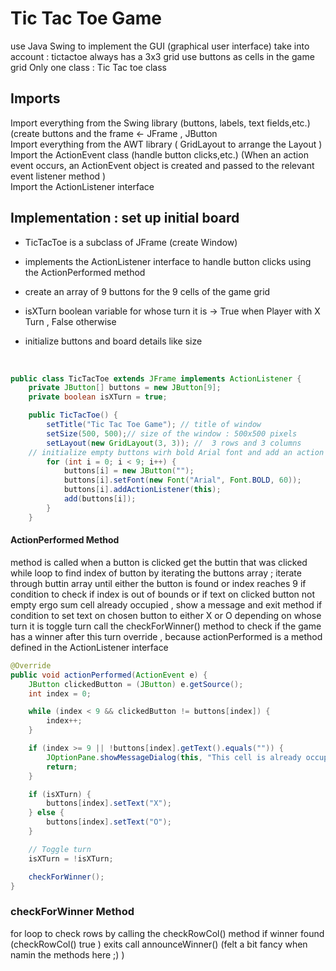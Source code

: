 # Tic Tac Toe Game 

use  Java Swing to implement the GUI (graphical user interface)
take into account : tictactoe always has a 3x3 grid 
use buttons as cells in the game grid 
Only one class : Tic Tac toe class

## Imports 
Import everything from the Swing library (buttons, labels, text fields,etc.)(create buttons and the frame <- JFrame ,  JButton <br>
Import everything from the AWT library ( GridLayout to arrange the Layout )  <br>
Import the ActionEvent class (handle button clicks,etc.) (When an action event occurs, an ActionEvent object is created and passed to the relevant event listener method )   <br>
Import the ActionListener interface <br>


## Implementation : set up initial board 
- TicTacToe is a subclass of JFrame (create Window)
- implements the ActionListener interface to handle button clicks using the ActionPerformed method
- create an array of 9 buttons for the 9 cells of the game grid
- isXTurn boolean variable for whose turn it is -> True when Player with X Turn , False otherwise
- initialize buttons and board details like size
  
  <br>

```java
public class TicTacToe extends JFrame implements ActionListener {
    private JButton[] buttons = new JButton[9];
    private boolean isXTurn = true;

    public TicTacToe() {
        setTitle("Tic Tac Toe Game"); // title of window 
        setSize(500, 500);// size of the window : 500x500 pixels
        setLayout(new GridLayout(3, 3)); //  3 rows and 3 columns
    // initialize empty buttons wirh bold Arial font and add an action listener to handle button clicks and then add buttons to the window
        for (int i = 0; i < 9; i++) {
            buttons[i] = new JButton(""); 
            buttons[i].setFont(new Font("Arial", Font.BOLD, 60)); 
            buttons[i].addActionListener(this); 
            add(buttons[i]); 
        }
    }

```


#### ActionPerformed Method
method is called when a button is clicked
get the buttin that was clicked 
while loop to find index of button by iterating the buttons array ; iterate through buttin array until either the button is found or index reaches 9 
if condition to check if index is out of bounds or if text on clicked button not empty ergo sum cell already occupied , show a message and exit method 
if condition to set text on chosen button to either X or O depending on whose turn it is 
toggle turn 
call the checkForWinner() method to check if the game has a winner after this turn 
override , because actionPerformed is a method defined in the ActionListener interface 

```java
@Override
public void actionPerformed(ActionEvent e) {
    JButton clickedButton = (JButton) e.getSource();
    int index = 0; 

    while (index < 9 && clickedButton != buttons[index]) {
        index++;
    }

    if (index >= 9 || !buttons[index].getText().equals("")) {
        JOptionPane.showMessageDialog(this, "This cell is already occupied. Please choose another one.");
        return;
    }

    if (isXTurn) {
        buttons[index].setText("X");
    } else {
        buttons[index].setText("O");
    }

    // Toggle turn
    isXTurn = !isXTurn;

    checkForWinner();
}

```

### checkForWinner Method
for loop to check rows by calling the checkRowCol() method
if winner found (checkRowCol() true ) exits call announceWinner() (felt a bit fancy when namin the methods here ;) ) 


```java
```



```java
```

